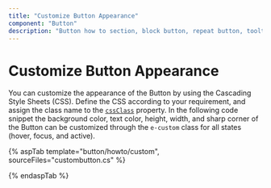 ```yaml
---
title: "Customize Button Appearance"
component: "Button"
description: "Button how to section, block button, repeat button, tooltip for Button, customization of button appearance, input and anchor elements."
---
```


# Customize Button Appearance

You can customize the appearance of the Button by using the Cascading Style Sheets (CSS). Define the CSS according to
your requirement, and assign the class name to the [`cssClass`](https://help.syncfusion.com/cr/aspnetcore-js2/Syncfusion.EJ2.Buttons.Button.html#Syncfusion_EJ2_Buttons_Button_CssClass)
property. In the following code snippet the background color, text color, height, width, and sharp corner of the Button
can be customized through the `e-custom` class for all states (hover, focus, and active).

{% aspTab template="button/howto/custom", sourceFiles="custombutton.cs" %}

{% endaspTab %}